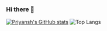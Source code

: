 ### Hi there 👋

[![Priyansh's GitHub stats](https://github-readme-stats.vercel.app/api?username=spriyansh&show_icons=true&theme=dark)](https://github.com/spriyansh/github-readme-stats) ![Top Langs](https://github-readme-stats.vercel.app/api/top-langs/?username=spriyansh&hide_progress=true&theme=dark&langs_count=4&hide=javascript,html,css,tex,jupyter_notebook)
